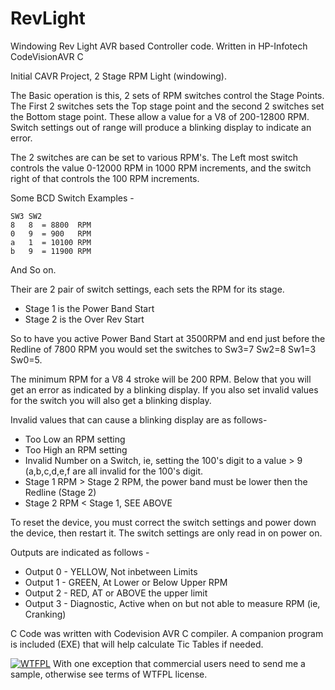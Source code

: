 # RevLight
Windowing Rev Light AVR based Controller code. Written in HP-Infotech CodeVisionAVR C

Initial CAVR Project, 2 Stage RPM Light (windowing).

The Basic operation is this, 2 sets of RPM switches control the Stage Points. The First 2 switches sets the Top stage point and the second 2 switches set the Bottom stage point. These allow a value for a V8 of 200-12800 RPM. Switch settings out of range will produce a blinking display to indicate an error. 

The 2 switches are can be set to various RPM's. The Left most switch controls the value 0-12000 RPM in 1000 RPM increments, and the switch right of that controls the 100 RPM increments. 

Some BCD Switch Examples -

```
SW3 SW2
8   8  = 8800  RPM
0   9  = 900   RPM
a   1  = 10100 RPM
b   9  = 11900 RPM
```
And So on.

Their are 2 pair of switch settings, each sets the RPM for its stage.

* Stage 1 is the Power Band Start
* Stage 2 is the Over Rev Start

So to have you active Power Band Start at 3500RPM and end just before the Redline of 7800 RPM you would set the switches to Sw3=7 Sw2=8 Sw1=3 Sw0=5.

The minimum RPM for a V8 4 stroke will be 200 RPM. Below that you will get an error as indicated by
a blinking display. If you also set invalid values for the switch you will also get a blinking display.

Invalid values that can cause a blinking display are as follows-

- Too Low an RPM setting
- Too High an RPM setting
- Invalid Number on a Switch, ie, setting the 100's digit to a value > 9 (a,b,c,d,e,f are all invalid for the 100's digit.
- Stage 1 RPM > Stage 2 RPM, the power band must be lower then the Redline (Stage 2)
- Stage 2 RPM < Stage 1, SEE ABOVE

To reset the device, you must correct the switch settings and power down the device, then restart
it. The switch settings are only read in on power on.

Outputs are indicated as follows -

* Output 0 - YELLOW, Not inbetween Limits
* Output 1 - GREEN, At Lower or Below Upper RPM
* Output 2 - RED, AT or ABOVE the upper limit
* Output 3 - Diagnostic, Active when on but not able to measure RPM (ie, Cranking)

C Code was written with Codevision AVR C compiler. A companion program is included (EXE) that will help calculate Tic Tables if needed.

[![WTFPL](https://img.shields.io/badge/License-WTFPL-orange.svg)](http://www.wtfpl.net) With one exception that commercial users need to send me a sample, otherwise see terms of WTFPL license.



